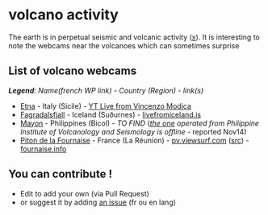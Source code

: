 # volcano activity

The earth is in perpetual seismic and volcanic activity ([x](https://twitter.com/search?q=volcano&src=typed_query)). It is interesting to note the webcams near the volcanoes which can sometimes surprise

## List of volcano webcams

***Legend**: Name(french WP link) - Country (Region) - link(s)*
* [Etna](https://fr.wikipedia.org/wiki/Etna) - Italy (Sicile) - [YT Live from Vincenzo Modica](https://www.youtube.com/watch?v=cIMW_h-_X2k)
* [Fagradalsfjall](https://fr.wikipedia.org/wiki/Fagradalsfjall) - Iceland (Suðurnes) - [livefromiceland.is](https://livefromiceland.is/webcams/fagradalsfjall/)
* [Mayon](https://fr.wikipedia.org/wiki/Mayon) - Philippines (Bicol) - *TO FIND* (*[the one](https://www.webcamgalore.com/webcam/Philippines/Mayon/30068.html) operated from Philippine Institute of Volcanology and Seismology is offline* - reported Nov14)
* [Piton de la Fournaise](https://fr.wikipedia.org/wiki/Piton_de_la_Fournaise) - France (La Réunion) - [pv.viewsurf.com](https://pv.viewsurf.com/1984/Piton-de-la-fournaise-video?i=NzI4NDp1bmRlZmluZWQ) ([src](https://www.reunion.fr/organisez/webcams/webcam-volcan-piton-de-la-fournaise/)) - [fournaise.info](https://fournaise.info/webcams-piton-de-la-fournaise-reunion/)


## You can contribute !

- Edit to add your own (via Pull Request)
- or suggest it by adding [an issue](https://github.com/boly38/volcano-activity/issues) (fr ou en lang)
